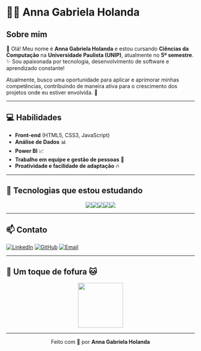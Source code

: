 # 👩‍💻 Anna Gabriela Holanda

## Sobre mim

🎀 Olá! Meu nome é **Anna Gabriela Holanda** e estou cursando **Ciências da Computação** na **Universidade Paulista (UNIP)**, atualmente no **5º semestre**.  
✨ Sou apaixonada por tecnologia, desenvolvimento de software e aprendizado constante!

Atualmente, busco uma oportunidade para aplicar e aprimorar minhas competências, contribuindo de maneira ativa para o crescimento dos projetos onde eu estiver envolvida. 🚀

---

## 💻 Habilidades

- **Front-end** (HTML5, CSS3, JavaScript)
- **Análise de Dados** 📊
- **Power BI** 📈
- **Trabalho em equipe e gestão de pessoas** 🤝
- **Proatividade e facilidade de adaptação** 🔥

---

## 🚀 Tecnologias que estou estudando

<div style="display: flex; justify-content: center;">
  <img src="https://img.shields.io/badge/HTML5-f26d6d?style=for-the-badge&logo=html5&logoColor=fff" />
  <img src="https://img.shields.io/badge/CSS3-88c0d0?style=for-the-badge&logo=css3&logoColor=fff" />
  <img src="https://img.shields.io/badge/JavaScript-f7df1e?style=for-the-badge&logo=javascript&logoColor=000" />
  <img src="https://img.shields.io/badge/Python-4B8BBE?style=for-the-badge&logo=python&logoColor=fff" />
  <img src="https://img.shields.io/badge/PowerBI-F2C811?style=for-the-badge&logo=powerbi&logoColor=000" />
</div>

---

## 📫 Contato

[![LinkedIn](https://img.shields.io/badge/-LinkedIn-0e76a8?style=for-the-badge&logo=linkedin&logoColor=white)](https://linkedin.com/in/annagabrielaholanda)
[![GitHub](https://img.shields.io/badge/-GitHub-111?style=for-the-badge&logo=github&logoColor=white)](https://github.com/annagabrielaholanda)
[![Email](https://img.shields.io/badge/-Email-d14836?style=for-the-badge&logo=gmail&logoColor=white)](mailto:seuemail@email.com)

---

## 🐾 Um toque de fofura 🐱

<p align="center">
  <img src="https://i.pinimg.com/originals/c5/cd/26/c5cd26bd50fe23382c33fbfc1e024b53.png" width="120px">
</p>

---

<p align="center">
  Feito com 💖 por <strong>Anna Gabriela Holanda</strong>
</p>
